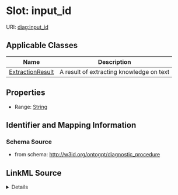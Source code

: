 # Slot: input_id

URI: [diag:input_id](http://w3id.org/ontogpt/diagnostic_procedure/input_id)



<!-- no inheritance hierarchy -->




## Applicable Classes

| Name | Description |
| --- | --- |
[ExtractionResult](ExtractionResult.md) | A result of extracting knowledge on text






## Properties

* Range: [String](String.md)







## Identifier and Mapping Information







### Schema Source


* from schema: http://w3id.org/ontogpt/diagnostic_procedure




## LinkML Source

<details>
```yaml
name: input_id
from_schema: http://w3id.org/ontogpt/diagnostic_procedure
rank: 1000
alias: input_id
owner: ExtractionResult
domain_of:
- ExtractionResult
range: string

```
</details>